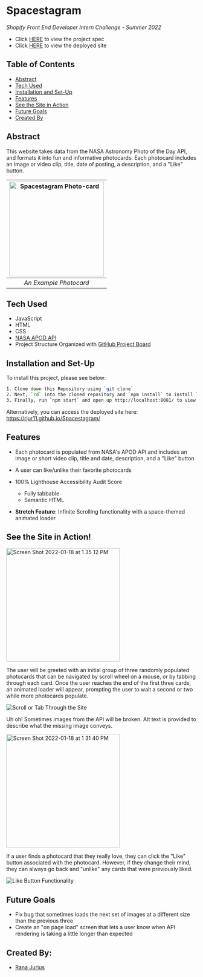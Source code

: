 
# Spacestagram

*Shopify Front End Developer Intern Challenge - Summer 2022*

- Click [HERE](https://docs.google.com/document/d/13zXpyrC2yGxoLXKktxw2VJG2Jw8SdUfliLM-bYQLjqE/edit#) to view the project spec
- Click [HERE](https://rjur11.github.io/Spacestagram/) to view the deployed site

## Table of Contents
- [Abstract](#abstract)
- [Tech Used](#tech-used)
- [Installation and Set-Up](#installation-and-set-up)
- [Features](#features)
- [See the Site in Action](#see-the-site-in-action)
- [Future Goals](#future-goals)
- [Created By](#created-by)

## Abstract

This website takes data from the NASA Astronomy Photo of the Day API, and formats it into fun and informative photocards. Each photocard includes an image or video clip, title, date of posting, a description, and a "Like" button. 

|<img width="250" alt="Spacestagram Photo-card" src="https://user-images.githubusercontent.com/69861203/149709252-cacb27dd-7bcb-442c-9240-4509922cfb02.png"> | 
|:--:| 
| *An Example Photocard* |

## Tech Used

- JavaScript
- HTML
- CSS
- [NASA APOD API](https://api.nasa.gov/)
- Project Structure Organized with [GitHub Project Board](https://github.com/rjur11/Spacestagram/projects/2)

## Installation and Set-Up

To install this project, please see below:

```bash
1. Clone down this Repository using `git clone`
2. Next, `cd` into the cloned repository and `npm install` to install library dependancies
3. Finally, run `npm start` and open up http://localhost:8081/ to view the webpage
```
Alternatively, you can access the deployed site here: https://rjur11.github.io/Spacestagram/
    
## Features

- Each photocard is populated from NASA's APOD API and includes an image or short video clip, title and date, description, and a "Like" button
- A user can like/unlike their favorite photocards
- 100% Lighthouse Accessibility Audit Score
  - Fully tabbable
  - Semantic HTML

- __Stretch Feature__: Infinite Scrolling functionality with a space-themed animated loader


## See the Site in Action! 
<img width="300" alt="Screen Shot 2022-01-18 at 1 35 12 PM" src="https://user-images.githubusercontent.com/69861203/149998030-297f520d-a2dd-4665-a50d-59822aff5e14.png">



The user will be greeted with an initial group of three randomly populated photocards that can be navigated by scroll wheel on a mouse, or by tabbing through each card. Once the user reaches the end of the first three cards, an animated loader will appear, prompting the user to wait a second or two while more photocards populate.

![Scroll or Tab Through the Site](https://media.giphy.com/media/rYjXUG4AHAPQJptqfz/giphy.gif)

Uh oh! Sometimes images from the API will be broken. Alt text is provided to describe what the missing image conveys.

<img width="300" alt="Screen Shot 2022-01-18 at 1 31 40 PM" src="https://user-images.githubusercontent.com/69861203/149997760-3259466d-2b39-4209-904f-ffe37c6775fd.png">

If a user finds a photocard that they really love, they can click the "Like" button associated with the photocard. However, if they change their mind, they can always go back and "unlike" any cards that were previously liked.

![Like Button Functionality](https://media.giphy.com/media/D2tS0a2VJAmVOyzzwN/giphy.gif)

## Future Goals

- Fix bug that sometimes loads the next set of images at a different size than the previous three
- Create an "on page load" screen that lets a user know when API rendering is taking a little longer than expected

## Created By:

- [Rana Jurjus](https://github.com/rjur11)





